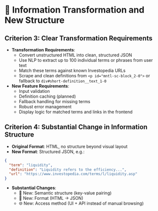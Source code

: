# 🔁 Information Transformation and New Structure

## Criterion 3: Clear Transformation Requirements

- **Transformation Requirements**:
  - Convert unstructured HTML into clean, structured JSON
  - Use NLP to extract up to 100 individual terms or phrases from user text
  - Match these terms against known Investopedia URLs
  - Scrape and clean definitions from `<p id="mntl-sc-block_2-0">` or fallback to `div#short-definition__text_1-0`
- **New Feature Requirements**:
  - Input validation
  - Definition caching (planned)
  - Fallback handling for missing terms
  - Robust error management
  - Display logic for matched terms and links in the frontend

## Criterion 4: Substantial Change in Information Structure

- **Original Format**: HTML, no structure beyond visual layout
- **New Format**: Structured JSON, e.g.:

```json
{
  "term": "liquidity",
  "definition": "Liquidity refers to the efficiency...",
  "url": "https://www.investopedia.com/terms/l/liquidity.asp"
}
```

- **Substantial Changes**:
  - 🧠 New: Semantic structure (key-value pairing)
  - 📂 New: Format (HTML → JSON)
  - 🌐 New: Access method (UI + API instead of manual browsing)